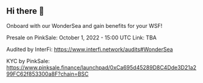 ## Hi there 👋

Onboard with our WonderSea and gain benefits for your WSF!

Presale on PinkSale: October 1, 2022 - 15:00 UTC
Link: TBA

Audited by InterFi: https://www.interfi.network/audits#WonderSea

KYC by PinkSale: https://www.pinksale.finance/launchpad/0xCa695d45289D8C4Dde3D21a299FC62f853300a8F?chain=BSC
